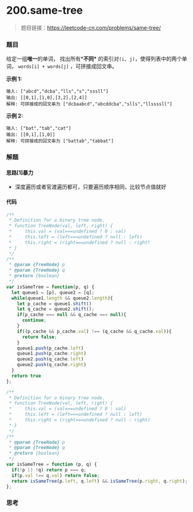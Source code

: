 # 200.same-tree

> 题目链接：https://leetcode-cn.com/problems/same-tree/
>

### 题目

给定一组**唯一**的单词， 找出所有***不同\*** 的索引对`(i, j)`，使得列表中的两个单词， `words[i] + words[j]` ，可拼接成回文串。

**示例 1:**

```
输入: ["abcd","dcba","lls","s","sssll"]
输出: [[0,1],[1,0],[3,2],[2,4]] 
解释: 可拼接成的回文串为 ["dcbaabcd","abcddcba","slls","llssssll"]
```

**示例 2:**

```
输入: ["bat","tab","cat"]
输出: [[0,1],[1,0]] 
解释: 可拼接成的回文串为 ["battab","tabbat"]
```



### 解题

#### 思路[1]暴力

* 深度遍历或者官渡遍历都可，只要遍历顺序相同，比较节点值就好

#### 代码

```javascript
/**
 * Definition for a binary tree node.
 * function TreeNode(val, left, right) {
 *     this.val = (val===undefined ? 0 : val)
 *     this.left = (left===undefined ? null : left)
 *     this.right = (right===undefined ? null : right)
 * }
 */
/**
 * @param {TreeNode} p
 * @param {TreeNode} q
 * @return {boolean}
 */
var isSameTree = function(p, q) {
  let queue1 = [p], queue2 = [q];
  while(queue1.length && queue2.length){
    let p_cache = queue1.shift()
    let q_cache = queue2.shift();
    if(p_cache === null && q_cache === null){
      continue;
    }
    if((p_cache && p_cache.val) !== (q_cache && q_cache.val)){
      return false;
    }
    queue1.push(p_cache.left)
    queue1.push(p_cache.right)
    queue2.push(q_cache.left)
    queue2.push(q_cache.right)
  }
  return true
};

/**
 * Definition for a binary tree node.
 * function TreeNode(val, left, right) {
 *     this.val = (val===undefined ? 0 : val)
 *     this.left = (left===undefined ? null : left)
 *     this.right = (right===undefined ? null : right)
 * }
 */
/**
 * @param {TreeNode} p
 * @param {TreeNode} q
 * @return {boolean}
 */
var isSameTree = function (p, q) {
  if(!p || !q) return p === q;
  if(p.val !== q.val) return false;
  return isSameTree(p.left, q.left) && isSameTree(p.right, q.right);
};
```



### 思考
